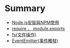 # Summary

* [Node.js安裝與NPM使用](README.md)
* [require 、 module.exports](chapter1.md)
* [fs\(文件操作\)](fs文件操作.md)
* [EventEmitter\(事件觸發\)](eventemitter事件觸發.md)

